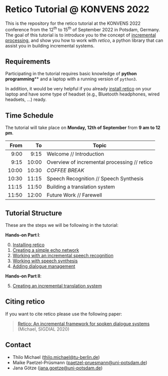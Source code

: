 # Retico Tutorial @ KONVENS 2022

This is the repository for the retico tutorial at the KONVENS 2022 conference from the 12<sup>th</sup> to 15<sup>th</sup> of September 2022 in Potsdam, Germany. The goal of this tutorial is to introduce you to the concept of [incremental processing](https://clp.ling.uni-potsdam.de/publications/Schlangen-2011.pdf), and show you how to work with *retico*, a python library that can assist you in building incremental systems.

## Requirements

Participating in the tutorial requires basic knowledge of **python programming**** and a laptop with a running version of `python3`.

In addition, it would be very helpful if you already [install retico](tutorial/00_install_retico.md) on your laptop and have some type of headset (e.g., Bluetooth headphones, wired headsets, ...) ready.

## Time Schedule

The tutorial will take place on **Monday, 12th of September** from **9 am to 12 pm**.

|  From |    To | Topic                                        |
|------:|------:|----------------------------------------------|
|  9:00 |  9:15 | Welcome // Introduction                      |
| 9:15  | 10:00 | Overview of incremental processing // retico |
| 10:00 | 10:30 |                _COFFEE BREAK_                |
| 10:30 | 11:15 | Speech Recognition // Speech Synthesis       |
| 11:15 | 11:50 | Building a translation system                |
| 11:50 | 12:00 | Future Work // Farewell                      |

## Tutorial Structure

These are the steps we will be following in the tutorial:

**Hands-on Part I**:

 0. [Installing retico](tutorial/00_install_retico.md)
 1. [Creating a simple echo network](tutorial/01_simple_echo.md)
 2. [Working with an incremental speech recognition](tutorial/02_incremental_asr.md)
 3. [Working with speech synthesis](tutorial/03_tts.md)
 4. [Adding dialogue management](tutorial/04_dialog_management.md)

**Hands-on Part II**:

 5. [Creating an incremental translation system](tutorial/05_translation.md)

## Citing retico

If you want to cite retico please use the following paper:

>[Retico: An incremental framework for spoken dialogue systems](https://aclanthology.org/2020.sigdial-1.6) (Michael, SIGDIAL 2020)

## Contact

 - Thilo Michael (thilo.michael@tu-berlin.de)
 - Maike Paetzel-Prüsmann (paetzel-pruesmann@uni-potsdam.de)
 - Jana Götze (jana.goetze@uni-potsdam.de)